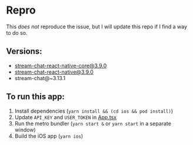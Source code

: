 # Repro

This *does not* reproduce the issue, but I will update this repo if I find a way to do so.

## Versions:

* stream-chat-react-native-core@3.9.0
* stream-chat-react-native@3.9.0
* stream-chat@~3.13.1

## To run this app:

1. Install dependencies (`yarn install && (cd ios && pod install)`)
2. Update `API_KEY` and `USER_TOKEN` in [App.tsx](./App.tsx)
3. Run the metro bundler (`yarn start &` or `yarn start` in a separate window)
4. Build the iOS app (`yarn ios`)
